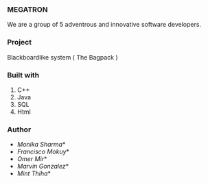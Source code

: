 
### MEGATRON
We are a group of 5 adventrous and innovative software developers.

### Project
Blackboardlike system ( The Bagpack )

### Built with
1. C++
2. Java
3. SQL
4. Html

### Author
* *Monika Sharma**
* *Francisco Mokuy**
* *Omer Mir**
* *Marvin Gonzalez**
* *Mint Thiha**

